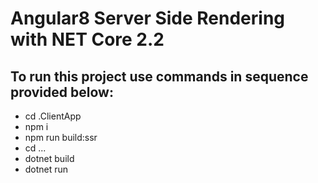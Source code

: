 # Angular8 Server Side Rendering with NET Core 2.2

## To run this project use commands in sequence provided below:

* cd .ClientApp
* npm i
* npm run build:ssr
* cd ...
* dotnet build
* dotnet run
